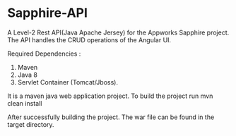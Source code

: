 # Sapphire-API
A Level-2 Rest API(Java Apache Jersey) for the Appworks Sapphire project. The API handles the CRUD operations of the Angular UI.

Required Dependencies :
1. Maven
2. Java 8
3. Servlet Container (Tomcat/Jboss).


It is a maven java web application project. To build the project run
mvn clean install

After successfully building the project. The war file can be found in the target directory.
